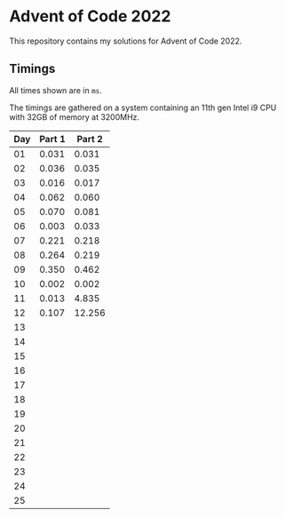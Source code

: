 # Advent of Code 2022

This repository contains my solutions for Advent of Code 2022.

## Timings

All times shown are in `ms`.

The timings are gathered on a system containing an 11th gen Intel i9 CPU with 32GB of memory at 3200MHz.

| Day | Part 1 | Part 2 |
| -- | -- | -- |
| 01 | 0.031 | 0.031 |
| 02 | 0.036 | 0.035 |
| 03 | 0.016 | 0.017 |
| 04 | 0.062 | 0.060 |
| 05 | 0.070 | 0.081 |
| 06 | 0.003 | 0.033 |
| 07 | 0.221 | 0.218 |
| 08 | 0.264 | 0.219 |
| 09 | 0.350 | 0.462 |
| 10 | 0.002 | 0.002 |
| 11 | 0.013 | 4.835 |
| 12 | 0.107 | 12.256 |
| 13 |  |  |
| 14 |  |  |
| 15 |  |  |
| 16 |  |  |
| 17 |  |  |
| 18 |  |  |
| 19 |  |  |
| 20 |  |  |
| 21 |  |  |
| 22 |  |  |
| 23 |  |  |
| 24 |  |  |
| 25 |  |  |
